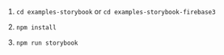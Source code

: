 1. `cd examples-storybook` or `cd examples-storybook-firebase3`

2. `npm install`

3. `npm run storybook`